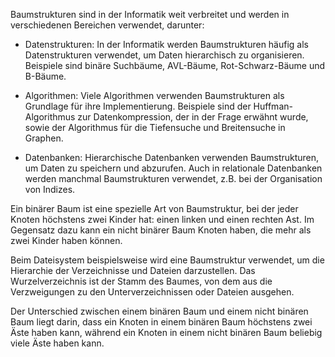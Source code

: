 Baumstrukturen sind in der Informatik weit verbreitet und werden in verschiedenen Bereichen verwendet, darunter:

- Datenstrukturen: In der Informatik werden Baumstrukturen häufig als Datenstrukturen verwendet, um Daten hierarchisch zu organisieren. Beispiele sind binäre Suchbäume, AVL-Bäume, Rot-Schwarz-Bäume und B-Bäume.

- Algorithmen: Viele Algorithmen verwenden Baumstrukturen als Grundlage für ihre Implementierung. Beispiele sind der Huffman-Algorithmus zur Datenkompression, der in der Frage erwähnt wurde, sowie der Algorithmus für die Tiefensuche und Breitensuche in Graphen.

- Datenbanken: Hierarchische Datenbanken verwenden Baumstrukturen, um Daten zu speichern und abzurufen. Auch in relationale Datenbanken werden manchmal Baumstrukturen verwendet, z.B. bei der Organisation von Indizes.

Ein binärer Baum ist eine spezielle Art von Baumstruktur, bei der jeder Knoten höchstens zwei Kinder hat: einen linken und einen rechten Ast. Im Gegensatz dazu kann ein nicht binärer Baum Knoten haben, die mehr als zwei Kinder haben können.

Beim Dateisystem beispielsweise wird eine Baumstruktur verwendet, um die Hierarchie der Verzeichnisse und Dateien darzustellen. Das Wurzelverzeichnis ist der Stamm des Baumes, von dem aus die Verzweigungen zu den Unterverzeichnissen oder Dateien ausgehen.

Der Unterschied zwischen einem binären Baum und einem nicht binären Baum liegt darin, dass ein Knoten in einem binären Baum höchstens zwei Äste haben kann, während ein Knoten in einem nicht binären Baum beliebig viele Äste haben kann.